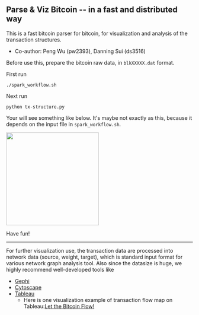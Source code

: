 ## Parse & Viz Bitcoin -- in a fast and distributed way

This is a fast bitcoin parser for bitcoin, for visualization and analysis of the transaction structures.

* Co-author: Peng Wu (pw2393), Danning Sui (ds3516)

Before use this, prepare the bitcoin raw data, in `blkXXXXX.dat` format.

First run
```
./spark_workflow.sh
```

Next run
```
python tx-structure.py
```

Your will see something like below. It's maybe not exactly as this, because it depends on the input file in `spark_workflow.sh`.

<img src="https://github.com/pw2393/btc-parser-spark/blob/master/fig2-0.png" width="250">

Have fun!

-------
For further visualization use, the transaction data are processed into network data (source, weight, target), which is standard input format for various network graph analysis tool. Also since the datasize is huge, we highly recommend well-developed tools like 
  * [Gephi](https://gephi.org)
  * [Cytoscape](http://www.cytoscape.org)
  * [Tableau](https://www.tableau.com/)
    + Here is one visualization example of transaction flow map on Tableau:[Let the Bitcoin Flow!](https://public.tableau.com/profile/danning.sui#!/vizhome/LetTheBitcoinFlow/LetTheBitcoinFlow)
 
